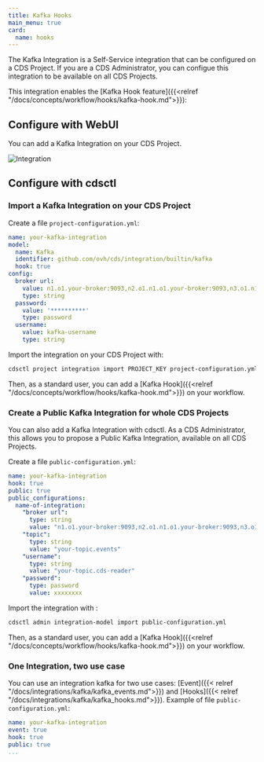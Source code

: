 ```yaml
---
title: Kafka Hooks
main_menu: true
card: 
  name: hooks
---
```


The Kafka Integration is a Self-Service integration that can be configured on a CDS Project.
If you are a CDS Administrator, you can configue this integration to be available on all CDS Projects.

This integration enables the [Kafka Hook feature]({{<relref "/docs/concepts/workflow/hooks/kafka-hook.md">}}):

## Configure with WebUI

You can add a Kafka Integration on your CDS Project.

![Integration](../images/kafka-integration-webui.png)

## Configure with cdsctl

### Import a Kafka Integration on your CDS Project

Create a file `project-configuration.yml`:

```yml
name: your-kafka-integration
model:
  name: Kafka
  identifier: github.com/ovh/cds/integration/builtin/kafka
  hook: true
config:
  broker url:
    value: n1.o1.your-broker:9093,n2.o1.n1.o1.your-broker:9093,n3.o1.n1.o1.your-broker:9093
    type: string
  password:
    value: '**********'
    type: password
  username:
    value: kafka-username
    type: string
```

Import the integration on your CDS Project with:

```bash
cdsctl project integration import PROJECT_KEY project-configuration.yml
```

Then, as a standard user, you can add a [Kafka Hook]({{<relref "/docs/concepts/workflow/hooks/kafka-hook.md">}}) on your workflow.


### Create a Public Kafka Integration for whole CDS Projects

You can also add a Kafka Integration with cdsctl. As a CDS Administrator,
this allows you to propose a Public Kafka Integration, available on all CDS Projects.

Create a file `public-configuration.yml`:

```yml
name: your-kafka-integration
hook: true
public: true
public_configurations:
  name-of-integration:
    "broker url":
      type: string
      value: "n1.o1.your-broker:9093,n2.o1.n1.o1.your-broker:9093,n3.o1.n1.o1.your-broker:9093"
    "topic":
      type: string
      value: "your-topic.events"
    "username":
      type: string
      value: "your-topic.cds-reader"
    "password":
      type: password
      value: xxxxxxxx
```

Import the integration with :

```bash
cdsctl admin integration-model import public-configuration.yml
```

Then, as a standard user, you can add a [Kafka Hook]({{<relref "/docs/concepts/workflow/hooks/kafka-hook.md">}}) on your workflow.


### One Integration, two use case

You can use an integration kafka for two use cases: [Event]({{< relref "/docs/integrations/kafka/kafka_events.md">}}) and [Hooks]({{< relref "/docs/integrations/kafka/kafka_hooks.md">}}). Example of file `public-configuration.yml`:

```yml
name: your-kafka-integration
event: true
hook: true
public: true
...
```
